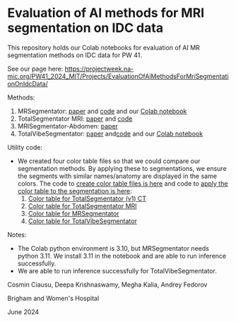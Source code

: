 # Evaluation of AI methods for MRI segmentation on IDC data

This repository holds our Colab notebooks for evaluation of AI MR segmentation methods on IDC data for PW 41. 

See our page here: https://projectweek.na-mic.org/PW41_2024_MIT/Projects/EvaluationOfAiMethodsForMriSegmentationOnIdcData/

Methods: 
1. MRSegmentator: [paper](https://arxiv.org/pdf/2405.06463) and [code](https://github.com/hhaentze/MRSegmentator) and our [Colab notebook](https://github.com/deepakri201/mr_seg/blob/main/MRSegmentator_on_IDC_data_installing_python3_11_env.ipynb)
2. TotalSegmentator MRI: [paper](https://arxiv.org/pdf/2405.19492) and [code](https://github.com/wasserth/TotalSegmentator)
3. MRISegmentator-Abdomen: [paper](https://arxiv.org/pdf/2405.05944)
4. TotalVibeSegmentator: [paper](https://arxiv.org/pdf/2406.00125) and[code](https://github.com/robert-graf/TotalVibeSegmentator) and our [Colab notebook](https://github.com/deepakri201/mr_seg/blob/main/TotalVibeSegmentator_on_IDC_data.ipynb)

Utility code: 
- We created four color table files so that we could compare our segmentation methods. By applying these to segmentations, we ensure the segments with similar names/anatomy are displayed in the same colors. The code to [create color table files is here](https://github.com/deepakri201/mr_seg/blob/main/create_color_table.py) and code to [apply the color table to the segmentation is here](https://github.com/deepakri201/mr_seg/blob/main/run_apply_color_table_commands.py):
   1. [Color table for TotalSegmentator (v1) CT](https://github.com/deepakri201/mr_seg/blob/main/color_table_TotalSegmentator_CT.ctbl)
   2. [Color table for TotalSegmentator MRI](https://github.com/deepakri201/mr_seg/blob/main/color_table_TotalSegmentator_MRI.ctbl)
   3. [Color table for MRSegmentator](https://github.com/deepakri201/mr_seg/blob/main/color_table_MRSegmentator.ctbl)
   4. [Color table for TotalVibeSegmentator](https://github.com/deepakri201/mr_seg/blob/main/color_table_TotalVibeSegmentator.ctbl)

Notes: 
- The Colab python environment is 3.10, but MRSegmentator needs python 3.11. We install 3.11 in the notebook and are able to run inference successfully. 
- We are able to run inference successfully for TotalVibeSegmentator. 

Cosmin Ciausu, Deepa Krishnaswamy, Megha Kalia, Andrey Fedorov

Brigham and Women's Hospital 

June 2024 

